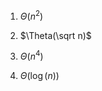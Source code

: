 1.   
    $\Theta(n^2)$

2.  
    $\Theta(\sqrt n)$

3.  
    $\Theta(n^4)$

4.  
    $\Theta(\log(n))$